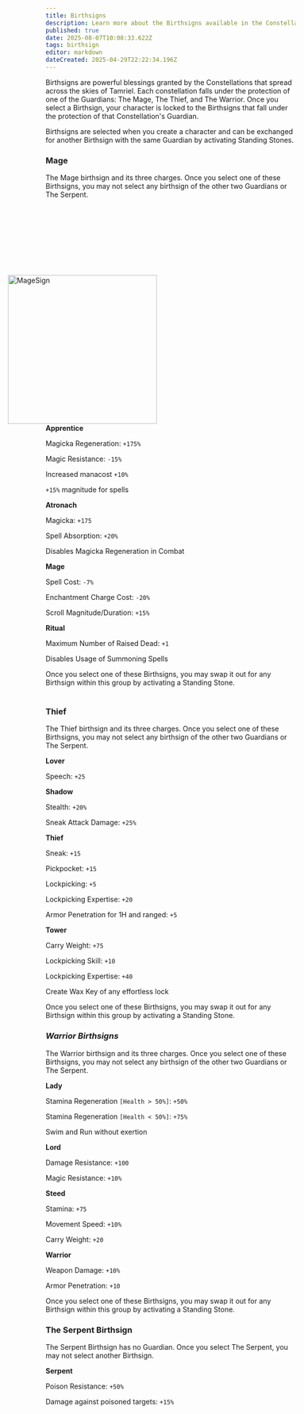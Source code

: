 ```yaml
---
title: Birthsigns
description: Learn more about the Birthsigns available in the Constellations Collections
published: true
date: 2025-08-07T10:08:33.622Z
tags: birthsign
editor: markdown
dateCreated: 2025-04-29T22:22:34.196Z
---
```


Birthsigns are powerful blessings granted by the Constellations that spread across the skies of Tamriel. Each constellation falls under the protection of one of the Guardians: The Mage, The Thief, and The Warrior. Once you select a Birthsign, your character is locked to the Birthsigns that fall under the protection of that Constellation's Guardian.

Birthsigns are selected when you create a character and can be exchanged for another Birthsign with the same Guardian by activating Standing Stones.

### Mage

The Mage birthsign and its three charges. Once you select one of these Birthsigns, you may not select any birthsign of the other two Guardians or The Serpent.

<img src="https://static.wikia.nocookie.net/elderscrolls/images/1/1f/The_mage.png/revision/latest?format=webp" alt="MageSign" style="float: right; height: 300px; margin-left: 1em; margin-right: 20em; margin-top: 10em">

**Apprentice**

Magicka Regeneration: `+175%`

Magic Resistance: `-15%` 

Increased manacost `+10%` 

`+15%` magnitude for spells

**Atronach**

Magicka: `+175` 

Spell Absorption: `+20%` 

Disables Magicka Regeneration in Combat

**Mage**

Spell Cost: `-7%` 

Enchantment Charge Cost: `-20%`

Scroll Magnitude/Duration: `+15%` 

**Ritual**

Maximum Number of Raised Dead: `+1` 

Disables Usage of Summoning Spells

Once you select one of these Birthsigns, you may swap it out for any Birthsign within this group by activating a Standing Stone.  
 

### Thief

The Thief birthsign and its three charges. Once you select one of these Birthsigns, you may not select any birthsign of the other two Guardians or The Serpent.

**Lover**

Speech: `+25`

**Shadow**

Stealth: `+20%` 

Sneak Attack Damage: `+25%`

**Thief**

Sneak: `+15` 

Pickpocket: `+15` 

Lockpicking: `+5` 

Lockpicking Expertise: `+20` 

Armor Penetration for 1H and ranged: `+5`

**Tower**

Carry Weight: `+75` 

Lockpicking Skill: `+10` 

Lockpicking Expertise: `+40` 

Create Wax Key of any effortless lock

Once you select one of these Birthsigns, you may swap it out for any Birthsign within this group by activating a Standing Stone.

### **_Warrior Birthsigns_**

The Warrior birthsign and its three charges. Once you select one of these Birthsigns, you may not select any birthsign of the other two Guardians or The Serpent.

**Lady**

Stamina Regeneration `[Health > 50%]`: `+50%` 

Stamina Regeneration `[Health < 50%]`: `+75%` 

Swim and Run without exertion

**Lord**

Damage Resistance: `+100` 

Magic Resistance: `+10%`

**Steed**

Stamina: `+75` 

Movement Speed: `+10%` 

Carry Weight: `+20`

**Warrior**

Weapon Damage: `+10%` 

Armor Penetration: `+10`

Once you select one of these Birthsigns, you may swap it out for any Birthsign within this group by activating a Standing Stone.

### **The Serpent Birthsign**

The Serpent Birthsign has no Guardian. Once you select The Serpent, you may not select another Birthsign.

**Serpent**

Poison Resistance: `+50%` 

Damage against poisoned targets: `+15%`